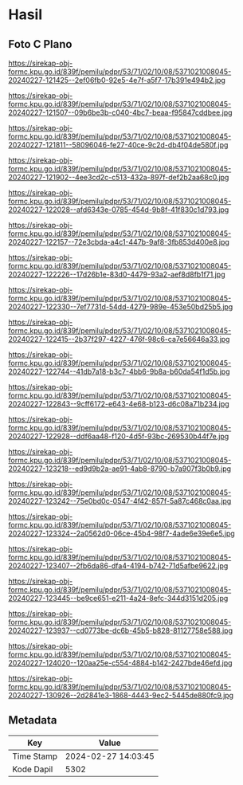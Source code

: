 # Hasil

## Foto C Plano

https://sirekap-obj-formc.kpu.go.id/839f/pemilu/pdpr/53/71/02/10/08/5371021008045-20240227-121425--2ef06fb0-92e5-4e7f-a5f7-17b391e494b2.jpg

https://sirekap-obj-formc.kpu.go.id/839f/pemilu/pdpr/53/71/02/10/08/5371021008045-20240227-121507--09b6be3b-c040-4bc7-beaa-f95847cddbee.jpg

https://sirekap-obj-formc.kpu.go.id/839f/pemilu/pdpr/53/71/02/10/08/5371021008045-20240227-121811--58096046-fe27-40ce-9c2d-db4f04de580f.jpg

https://sirekap-obj-formc.kpu.go.id/839f/pemilu/pdpr/53/71/02/10/08/5371021008045-20240227-121902--4ee3cd2c-c513-432a-897f-def2b2aa68c0.jpg

https://sirekap-obj-formc.kpu.go.id/839f/pemilu/pdpr/53/71/02/10/08/5371021008045-20240227-122028--afd6343e-0785-454d-9b8f-41f830c1d793.jpg

https://sirekap-obj-formc.kpu.go.id/839f/pemilu/pdpr/53/71/02/10/08/5371021008045-20240227-122157--72e3cbda-a4c1-447b-9af8-3fb853d400e8.jpg

https://sirekap-obj-formc.kpu.go.id/839f/pemilu/pdpr/53/71/02/10/08/5371021008045-20240227-122226--17d26b1e-83d0-4479-93a2-aef8d8fb1f71.jpg

https://sirekap-obj-formc.kpu.go.id/839f/pemilu/pdpr/53/71/02/10/08/5371021008045-20240227-122330--7ef7731d-54dd-4279-989e-453e50bd25b5.jpg

https://sirekap-obj-formc.kpu.go.id/839f/pemilu/pdpr/53/71/02/10/08/5371021008045-20240227-122415--2b37f297-4227-476f-98c6-ca7e56646a33.jpg

https://sirekap-obj-formc.kpu.go.id/839f/pemilu/pdpr/53/71/02/10/08/5371021008045-20240227-122744--41db7a18-b3c7-4bb6-9b8a-b60da54f1d5b.jpg

https://sirekap-obj-formc.kpu.go.id/839f/pemilu/pdpr/53/71/02/10/08/5371021008045-20240227-122843--9cff6172-e643-4e68-b123-d6c08a71b234.jpg

https://sirekap-obj-formc.kpu.go.id/839f/pemilu/pdpr/53/71/02/10/08/5371021008045-20240227-122928--ddf6aa48-f120-4d5f-93bc-269530b44f7e.jpg

https://sirekap-obj-formc.kpu.go.id/839f/pemilu/pdpr/53/71/02/10/08/5371021008045-20240227-123218--ed9d9b2a-ae91-4ab8-8790-b7a907f3b0b9.jpg

https://sirekap-obj-formc.kpu.go.id/839f/pemilu/pdpr/53/71/02/10/08/5371021008045-20240227-123242--75e0bd0c-0547-4f42-857f-5a87c468c0aa.jpg

https://sirekap-obj-formc.kpu.go.id/839f/pemilu/pdpr/53/71/02/10/08/5371021008045-20240227-123324--2a0562d0-06ce-45b4-98f7-4ade6e39e6e5.jpg

https://sirekap-obj-formc.kpu.go.id/839f/pemilu/pdpr/53/71/02/10/08/5371021008045-20240227-123407--2fb6da86-dfa4-4194-b742-71d5afbe9622.jpg

https://sirekap-obj-formc.kpu.go.id/839f/pemilu/pdpr/53/71/02/10/08/5371021008045-20240227-123445--be9ce651-e211-4a24-8efc-344d3151d205.jpg

https://sirekap-obj-formc.kpu.go.id/839f/pemilu/pdpr/53/71/02/10/08/5371021008045-20240227-123937--cd0773be-dc6b-45b5-b828-81127758e588.jpg

https://sirekap-obj-formc.kpu.go.id/839f/pemilu/pdpr/53/71/02/10/08/5371021008045-20240227-124020--120aa25e-c554-4884-b142-2427bde46efd.jpg

https://sirekap-obj-formc.kpu.go.id/839f/pemilu/pdpr/53/71/02/10/08/5371021008045-20240227-130926--2d2841e3-1868-4443-9ec2-5445de880fc9.jpg


## Metadata

| Key        | Value               |
| ---------- | ------------------- |
| Time Stamp | 2024-02-27 14:03:45 |
| Kode Dapil | 5302                |



